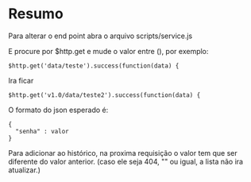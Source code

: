 # Resumo
Para alterar o end point abra o arquivo 
scripts/service.js 

E procure por $http.get e mude o valor entre (), por exemplo:

```
$http.get('data/teste').success(function(data) { 
```

Ira ficar

```
$http.get('v1.0/data/teste2').success(function(data) { 
```




O formato do json esperado é:

```
{
  "senha" : valor
}
```

Para adicionar ao histórico, na proxima requisição o valor tem que ser diferente do valor anterior. (caso ele seja 404, "" ou igual, a lista não ira atualizar.)

